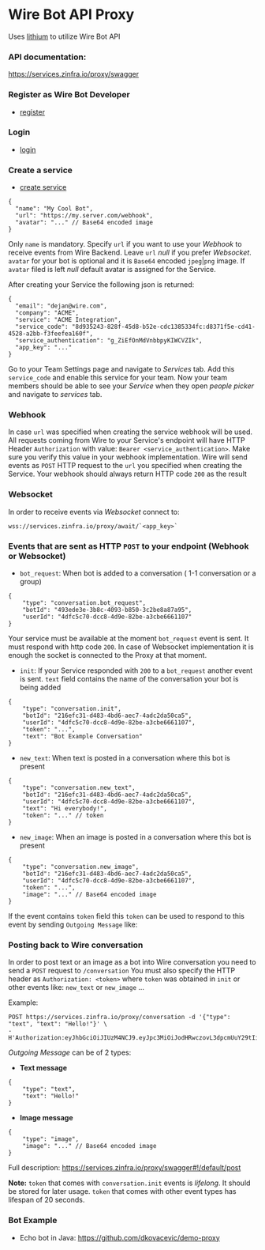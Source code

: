 # Wire Bot API Proxy
Uses [lithium](https://github.com/wireapp/lithium) to utilize Wire Bot API

### API documentation:
https://services.zinfra.io/proxy/swagger

### Register as Wire Bot Developer
 - [register](https://services.zinfra.io/proxy/swagger#!/default/register)

### Login
 - [login](https://services.zinfra.io/proxy/swagger#!/default/login)

### Create a service
 - [create service](https://services.zinfra.io/proxy/swagger#!/default/create)

```
{
  "name": "My Cool Bot",
  "url": "https://my.server.com/webhook",
  "avatar": "..." // Base64 encoded image 
}
```

Only `name` is mandatory. Specify `url` if you want to use your _Webhook_ to receive events from Wire Backend.
Leave `url` _null_ if you prefer _Websocket_. `avatar` for your bot is optional and it is `Base64` encoded `jpeg`|`png` image. If
`avatar` filed is left _null_ default avatar is assigned for the Service.

After creating your Service the following json is returned:
```
{
  "email": "dejan@wire.com",
  "company": "ACME",
  "service": "ACME Integration",
  "service_code": "8d935243-828f-45d8-b52e-cdc1385334fc:d8371f5e-cd41-4528-a2bb-f3feefea160f",
  "service_authentication": "g_ZiEfOnMdVnbbpyKIWCVZIk",
  "app_key": "..."
}
```

Go to your Team Settings page and navigate to _Services_ tab. Add this `service_code` and enable this service for your team.
Now your team members should be able to see your _Service_ when they open _people picker_ and navigate to _services_ tab.

### Webhook
In case `url` was specified when creating the service webhook will be used. All requests coming from Wire to your
Service's endpoint will have HTTP Header `Authorization` with value:
 `Bearer <service_authentication>`. Make sure you verify this value in your webhook implementation.
Wire will send events as `POST` HTTP request to the `url` you specified when creating the Service.
Your webhook should always return HTTP code `200` as the result

### Websocket
In order to receive events via _Websocket_ connect to:

```
wss://services.zinfra.io/proxy/await/`<app_key>`
```

### Events that are sent as HTTP `POST` to your endpoint (Webhook or Websocket)

- `bot_request`: When bot is added to a conversation ( 1-1 conversation or a group)
```
{
    "type": "conversation.bot_request",
    "botId": "493ede3e-3b8c-4093-b850-3c2be8a87a95",
    "userId": "4dfc5c70-dcc8-4d9e-82be-a3cbe6661107"
}
```

Your service must be available at the moment `bot_request` event is sent. It must respond with http code `200`.
 In case of Websocket implementation it is enough the socket is connected to the Proxy at that moment.

- `init`: If your Service responded with `200` to a `bot_request` another event is sent. `text` field contains the name
of the conversation your bot is being added
```
{
    "type": "conversation.init",
    "botId": "216efc31-d483-4bd6-aec7-4adc2da50ca5",
    "userId": "4dfc5c70-dcc8-4d9e-82be-a3cbe6661107",
    "token": "...",
    "text": "Bot Example Conversation"
}
```

- `new_text`: When text is posted in a conversation where this bot is present
```
{
    "type": "conversation.new_text",
    "botId": "216efc31-d483-4bd6-aec7-4adc2da50ca5",
    "userId": "4dfc5c70-dcc8-4d9e-82be-a3cbe6661107",
    "text": "Hi everybody!",
    "token": "..." // token
}
```
- `new_image`: When an image is posted in a conversation where this bot is present

```
{
    "type": "conversation.new_image",
    "botId": "216efc31-d483-4bd6-aec7-4adc2da50ca5",
    "userId": "4dfc5c70-dcc8-4d9e-82be-a3cbe6661107",
    "token": "...",
    "image": "..." // Base64 encoded image
}
```

If the event contains `token` field this `token` can be used to respond to this event by sending `Outgoing Message` like:

### Posting back to Wire conversation
In order to post text or an image as a bot into Wire conversation you need to send a `POST` request to `/conversation`
You must also specify the HTTP header as `Authorization: <token>` where `token` was obtained in `init` or other events
 like: `new_text` or `new_image` ...

Example:
```
POST https://services.zinfra.io/proxy/conversation -d '{"type": "text", "text": "Hello!"}' \
-H'Authorization:eyJhbGciOiJIUzM4NCJ9.eyJpc3MiOiJodHRwczovL3dpcmUuY29tIiwic3ViIjoiMjE2ZWZjMzEtZDQ4My00YmQ2LWFlYzctNGFkYzJkYTUwY2E1In0.h1iGvhzCcbSea_Hoi5oIcIgr_GyPjcKUGUXXD_AXWVKTMIml9e3UIbec2jf2gETK'
```

_Outgoing Message_ can be of 2 types:
- **Text message**
```
{
    "type": "text",
    "text": "Hello!"
}
```

- **Image message**
```
{
    "type": "image",
    "image": "..." // Base64 encoded image
}
```
Full description: https://services.zinfra.io/proxy/swagger#!/default/post

**Note:** `token` that comes with `conversation.init` events is _lifelong_. It should be stored for later usage. `token`
 that comes with other event types has lifespan of 20 seconds.

### Bot Example
 - Echo bot in Java: https://github.com/dkovacevic/demo-proxy